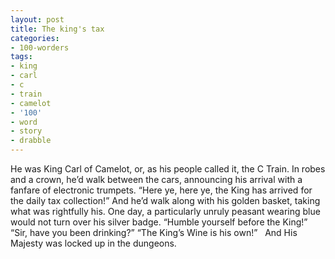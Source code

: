 ```yaml
---
layout: post
title: The king's tax
categories:
- 100-worders
tags:
- king
- carl
- c
- train
- camelot
- '100'
- word
- story
- drabble
---
```

He was King Carl of Camelot, or, as his people called it, the C Train. In robes and a crown, he’d walk between the cars, announcing his arrival with a fanfare of electronic trumpets.
“Here ye, here ye, the King has arrived for the daily tax collection!” And he’d walk along with his golden basket, taking what was rightfully his.
One day, a particularly unruly peasant wearing blue would not turn over his silver badge.
“Humble yourself before the King!”
“Sir, have you been drinking?”
“The King’s Wine is his own!”
 
And His Majesty was locked up in the dungeons.
